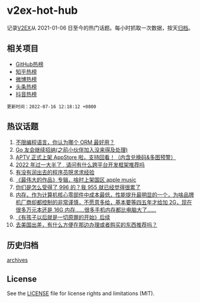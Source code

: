 # v2ex-hot-hub

 记录[V2EX](https://www.v2ex.com/)从 2021-01-06 日至今的热门话题。每小时抓取一次数据，按天[归档](archives)。
 
 ## 相关项目

- [GitHub热榜](https://github.com/snaildev/github-hot-hub)
- [知乎热榜](https://github.com/snaildev/zhihu-hot-hub)
- [微博热榜](https://github.com/snaildev/weibo-hot-hub)
- [头条热榜](https://github.com/snaildev/toutiao-hot-hub)
- [抖音热榜](https://github.com/snaildev/douyin-hot-hub)


 `更新时间：2022-07-16 12:18:12 +0800`

## 热议话题

1. [不限编程语言，你认为哪个 ORM 最好用？](https://www.v2ex.com/t/866413)
1. [Go 友会继续招纳(之前小伙伴加入没来得及处理)](https://www.v2ex.com/t/866398)
1. [APTV 正式上架 AppStore 啦，支持回看！（内含兑换码&多图预警）](https://www.v2ex.com/t/866406)
1. [2022 年过一大半了 , 请问有什么跨平台开发框架推荐吗](https://www.v2ex.com/t/866453)
1. [有没有润出去的程序员呀求求经验](https://www.v2ex.com/t/866473)
1. [《最伟大的作品》专辑，啥时上架国区 apple music](https://www.v2ex.com/t/866395)
1. [你们是怎么受得了 996 的？我 955 就已经觉得很累了](https://www.v2ex.com/t/866525)
1. [内存，作为计算机核心零部件中成本最低，性能提升最明显的一个，为啥品牌机厂商却都控制的非常谨慎，不愿意多给，基本要等四五年才给加 2G，现在很多万元本还是 16G 内存……很多手机内存都比电脑大了……](https://www.v2ex.com/t/866572)
1. [《有孩子以后就是一切原罪的开始》后续](https://www.v2ex.com/t/866562)
1. [去美国出差，有什么方便在那边办理或者购买的东西推荐吗？](https://www.v2ex.com/t/866480)

## 历史归档

[archives](archives)

## License

See the [LICENSE](LICENSE) file for license rights and limitations (MIT).
